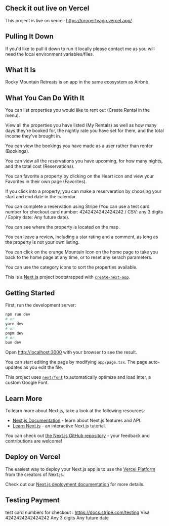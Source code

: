 ## Check it out live on Vercel
This project is live on vercel: https://propertyapp.vercel.app/

## Pulling It Down
If you'd like to pull it down to run it locally please contact me as you will need the local environment variables/files.

## What It Is
Rocky Mountain Retreats is an app in the same ecosystem as Airbnb.

## What You Can Do With It
You can list properties you would like to rent out (Create Rental in the menu).

View all the properties you have listed (My Rentals) as well as how many days they're booked for, the nightly rate you have set for them, and the total income they've brought in.

You can view the bookings you have made as a user rather than renter (Bookings).

You can view all the reservations you have upcoming, for how many nights, and the total cost (Reservations).

You can favorite a property by clicking on the Heart icon and view your Favorites in their own page (Favorites).

If you click into a property, you can make a reserveration by choosing your start and end date in the calendar.

You can complete a reservation using Stripe (You can use a test card number for checkout card number: 4242424242424242 /	CSV: any 3 digits /	Expiry date: Any future date).

You can see where the property is located on the map.

You can leave a review, including a star rating and a comment, as long as the property is not your own listing.

You can click on the orange Mountain Icon on the home page to take you back to the home page at any time, or to reset any serach parameters. 

You can use the category icons to sort the properties available. 

This is a [Next.js](https://nextjs.org/) project bootstrapped with [`create-next-app`](https://github.com/vercel/next.js/tree/canary/packages/create-next-app).


## Getting Started

First, run the development server:

```bash
npm run dev
# or
yarn dev
# or
pnpm dev
# or
bun dev
```


Open [http://localhost:3000](http://localhost:3000) with your browser to see the result.

You can start editing the page by modifying `app/page.tsx`. The page auto-updates as you edit the file.

This project uses [`next/font`](https://nextjs.org/docs/basic-features/font-optimization) to automatically optimize and load Inter, a custom Google Font.

## Learn More

To learn more about Next.js, take a look at the following resources:

- [Next.js Documentation](https://nextjs.org/docs) - learn about Next.js features and API.
- [Learn Next.js](https://nextjs.org/learn) - an interactive Next.js tutorial.

You can check out [the Next.js GitHub repository](https://github.com/vercel/next.js/) - your feedback and contributions are welcome!

## Deploy on Vercel

The easiest way to deploy your Next.js app is to use the [Vercel Platform](https://vercel.com/new?utm_medium=default-template&filter=next.js&utm_source=create-next-app&utm_campaign=create-next-app-readme) from the creators of Next.js.

Check out our [Next.js deployment documentation](https://nextjs.org/docs/deployment) for more details.

## Testing Payment

test card numbers for checkout : https://docs.stripe.com/testing
Visa	4242424242424242	Any 3 digits	Any future date
